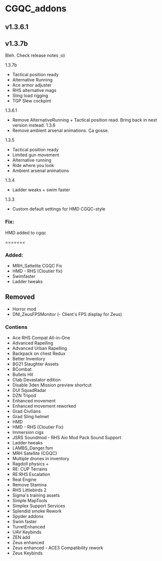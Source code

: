 # CGQC_addons
## v1.3.6.1
## v1.3.7b

Bleh. Check release notes ;o)

1.3.7b
- Tactical position ready
- Alternative Running
- Ace armor adjuster
- RHS alternative mags
- Sling load rigging
- TGP Slew cockpint

1.3.6.1
- Remove AlternativeRunning + Tactical position read. Bring back in next version instead.
1.3.6
- Remove ambient arsenal animations. Ça gosse.

1.3.5
- Tactical position ready
- Limited gun movement
- Alternative running
- Ride where you look
- Ambient arsenal animations

1.3.4
- Ladder weaks + swim faster

1.3.3
- Custom default settings for HMD CGQC-style

### Fix:
HMD added to cgqc

=======
### Added:
- MRH_Sattelite CGQC Fix
- HMD - RHS (Cloutier fix)
- Swimfaster
- Ladder tweaks

## Removed
- Horror mod
- DNI_ZeusFPSMonitor (- Client's FPS display for Zeus)

### Contiens
- Ace RHS Compat All-in-One
- Advanced Rapelling
- Advanced Urban Rapelling
- Backpack on chest Redux
- Better Inventory
- BG21 Slaughter Assets
- BCombat
- Bullets Hit
- Ctab Devastator edition
- Disable 3den Mission preview shortcut
- DUI SquadRadar
- DZN Tripod
- Enhanced movement
- Enhanced movement reworked
- Grad Civilians
- Grad Sling helmet
- HMD
- HMD - RHS (Cloutier Fix)
- Immersion cigs
- JSRS Soundmod - RHS Aio Mod Pack Sound Support
- Ladder tweaks
- LAMBS_Danger.fsm
- MRH Satellite (CGQC)
- Multiple drones in inventory
- Ragdoll physics +
- RE: CUP Terrains
- RE:RHS Escalation
- Real Engine
- Remove Stamina
- RHS Littlebirds 2
- Sigma's training assets
- Simple MapTools
- Simplex Support Services
- Splendid smoke Rework
- Spyder addons
- Swim faster
- TurretEnhanced
- UAV Keybinds
- ZEN add
- Zeus enhanced
- Zeus enhanced - ACE3 Compatibility rework
- Zeus Keybinds
